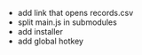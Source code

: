 - add link that opens records.csv
- split main.js in submodules
- add installer
- add global hotkey
